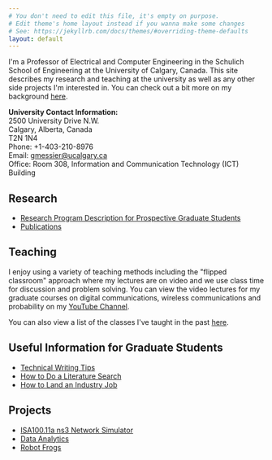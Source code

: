 ```yaml
---
# You don't need to edit this file, it's empty on purpose.
# Edit theme's home layout instead if you wanna make some changes
# See: https://jekyllrb.com/docs/themes/#overriding-theme-defaults
layout: default
---
```


I'm a Professor of Electrical and Computer Engineering in the Schulich School of Engineering at the University of Calgary, Canada.  This site describes my research and teaching at the university as well as any other side projects I'm interested in.  You can check out a bit more on my background [here](pages/background).

**University Contact Information:**<br>
2500 University Drive N.W.<br>
Calgary, Alberta, Canada<br>
T2N 1N4<br>
Phone: +1-403-210-8976<br>
Email: gmessier@ucalgary.ca<br>
Office: Room 308, Information and Communication Technology (ICT) Building<br>

## Research

* [Research Program Description for Prospective Graduate Students](pages/research-program)
* [Publications](pages/pubs)

## Teaching

I enjoy using a variety of teaching methods including the "flipped classroom" approach where my lectures are on video and we use class time for discussion and problem solving.  You can view the video lectures for my graduate courses on digital communications, wireless communications and probability on my [YouTube Channel](https://www.youtube.com/channel/UC9lbQ5Kkad4yI338WcdQ1SQ).

You can also view a list of the classes I've taught in the past [here](pages/teaching).

## Useful Information for Graduate Students

* [Technical Writing Tips](pages/writing)
* [How to Do a Literature Search](pages/litsearch)
* [How to Land an Industry Job](pages/jobsearch)


## Projects

* [ISA100.11a ns3 Network Simulator](pages/isa100)
* [Data Analytics](pages/data)
* [Robot Frogs](pages/frogs)
